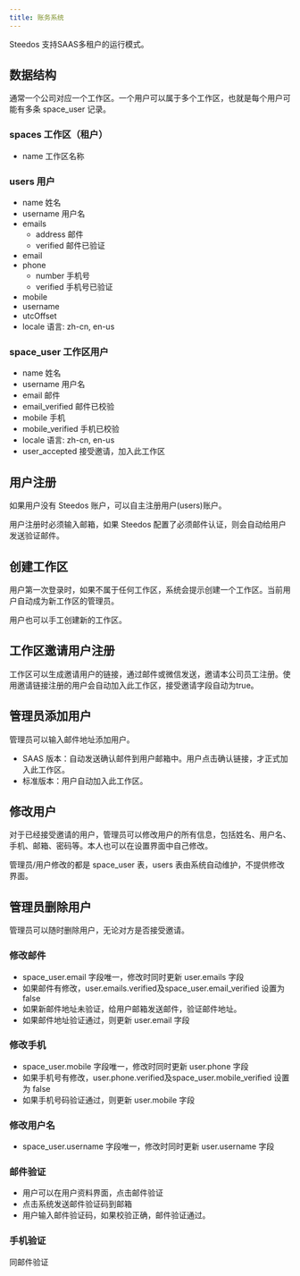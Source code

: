 ```yaml
---
title: 账务系统
---
```


Steedos 支持SAAS多租户的运行模式。

## 数据结构

通常一个公司对应一个工作区。一个用户可以属于多个工作区，也就是每个用户可能有多条 space_user 记录。

### spaces 工作区（租户）

- name 工作区名称

### users 用户

- name 姓名
- username 用户名
- emails 
  - address 邮件
  - verified 邮件已验证
- email
- phone 
  - number 手机号
  - verified 手机号已验证
- mobile
- username
- utcOffset
- locale 语言: zh-cn, en-us

### space_user 工作区用户

- name 姓名
- username 用户名
- email 邮件
- email_verified 邮件已校验
- mobile 手机
- mobile_verified 手机已校验
- locale 语言: zh-cn, en-us
- user_accepted 接受邀请，加入此工作区

## 用户注册

如果用户没有 Steedos 账户，可以自主注册用户(users)账户。

用户注册时必须输入邮箱，如果 Steedos 配置了必须邮件认证，则会自动给用户发送验证邮件。

## 创建工作区

用户第一次登录时，如果不属于任何工作区，系统会提示创建一个工作区。当前用户自动成为新工作区的管理员。

用户也可以手工创建新的工作区。

## 工作区邀请用户注册

工作区可以生成邀请用户的链接，通过邮件或微信发送，邀请本公司员工注册。使用邀请链接注册的用户会自动加入此工作区，接受邀请字段自动为true。

## 管理员添加用户

管理员可以输入邮件地址添加用户。

- SAAS 版本：自动发送确认邮件到用户邮箱中。用户点击确认链接，才正式加入此工作区。
- 标准版本：用户自动加入此工作区。

## 修改用户

对于已经接受邀请的用户，管理员可以修改用户的所有信息，包括姓名、用户名、手机、邮箱、密码等。本人也可以在设置界面中自己修改。

管理员/用户修改的都是 space_user 表，users 表由系统自动维护，不提供修改界面。

## 管理员删除用户

管理员可以随时删除用户，无论对方是否接受邀请。

### 修改邮件

- space_user.email 字段唯一，修改时同时更新 user.emails 字段
- 如果邮件有修改，user.emails.verified及space_user.email_verified 设置为 false
- 如果新邮件地址未验证，给用户邮箱发送邮件，验证邮件地址。
- 如果邮件地址验证通过，则更新 user.email 字段

### 修改手机

- space_user.mobile 字段唯一，修改时同时更新 user.phone 字段
- 如果手机号有修改，user.phone.verified及space_user.mobile_verified 设置为 false
- 如果手机号码验证通过，则更新 user.mobile 字段

### 修改用户名

- space_user.username 字段唯一，修改时同时更新 user.username 字段

### 邮件验证

- 用户可以在用户资料界面，点击邮件验证
- 点击系统发送邮件验证码到邮箱
- 用户输入邮件验证码，如果校验正确，邮件验证通过。

### 手机验证

同邮件验证
